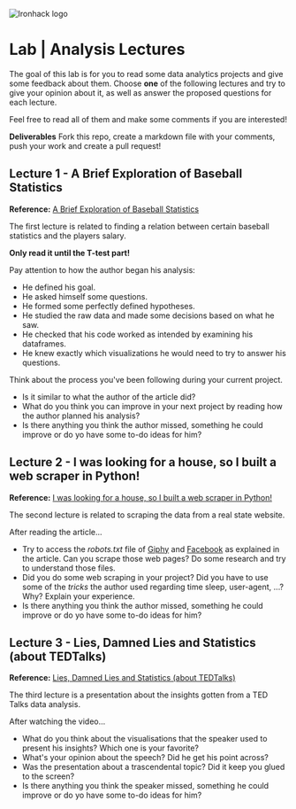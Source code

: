 ![Ironhack logo](https://i.imgur.com/1QgrNNw.png)

# Lab | Analysis Lectures
The goal of this lab is for you to read some data analytics projects and give some feedback about them. 
Choose **one** of the following lectures and try to give your opinion about it, as well as answer the proposed questions for each lecture. 

Feel free to read all of them and make some comments if you are interested!

**Deliverables**
Fork this repo, create a markdown file with your comments, push your work and create a pull request!

## Lecture 1 - A Brief Exploration of Baseball Statistics
**Reference:** [A Brief Exploration of Baseball Statistics](https://medium.com/@williamkoehrsen/data-analysis-with-python-19434f5d6324)

The first lecture is related to finding a relation between certain baseball statistics and the players salary.

**Only read it until the T-test part!**

Pay attention to how the author began his analysis: 
- He defined his goal.
- He asked himself some questions.
- He formed some perfectly defined hypotheses.
- He studied the raw data and made some decisions based on what he saw. 
- He checked that his code worked as intended by examining his dataframes. 
- He knew exactly which visualizations he would need to try to answer his questions. 

Think about the process you've been following during your current project. 
- Is it similar to what the author of the article did?
- What do you think you can improve in your next project by reading how the author planned his analysis? 
- Is there anything you think the author missed, something he could improve or do yo have some to-do ideas for him?

## Lecture 2 - I was looking for a house, so I built a web scraper in Python!
**Reference:** [I was looking for a house, so I built a web scraper in Python!](https://towardsdatascience.com/looking-for-a-house-build-a-web-scraper-to-help-you-5ab25badc83e)

The second lecture is related to scraping the data from a real state website. 

After reading the article...
- Try to access the *robots.txt* file of [Giphy](https://giphy.com) and [Facebook](https://www.facebook.com) as explained in the article. Can you scrape those web pages? Do some research and try to understand those files. 
- Did you do some web scraping in your project? Did you have to use some of the *tricks* the author used regarding time sleep, user-agent, ...? Why? Explain your experience. 
- Is there anything you think the author missed, something he could improve or do yo have some to-do ideas for him?

## Lecture 3 - Lies, Damned Lies and Statistics (about TEDTalks)
**Reference:** [Lies, Damned Lies and Statistics (about TEDTalks)](https://www.ted.com/talks/lies_damned_lies_and_statistics_about_tedtalks#t-316284)

The third lecture is a presentation about the insights gotten from a TED Talks data analysis.

After watching the video...
- What do you think about the visualisations that the speaker used to present his insights? Which one is your favorite?
- What's your opinion about the speech? Did he get his point across?
- Was the presentation about a trascendental topic? Did it keep you glued to the screen?
- Is there anything you think the speaker missed, something he could improve or do yo have some to-do ideas for him?
